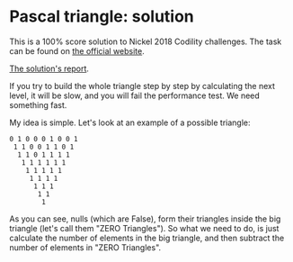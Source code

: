 # Pascal triangle: solution
This is a 100% score solution to Nickel 2018 Codility challenges.
The task can be found on 
[the official website](https://app.codility.com/programmers/challenges/nickel2018/).

[The solution's report](https://app.codility.com/demo/results/trainingQEAVH7-HKF/).

If you try to build the whole triangle step by step by calculating 
the next level, it will be slow, and you will fail the performance test. 
We need something fast. 

My idea is simple. Let's look at an example of a possible triangle:
```
0 1 0 0 0 1 0 0 1
 1 1 0 0 1 1 0 1
  1 1 0 1 1 1 1
   1 1 1 1 1 1
    1 1 1 1 1
     1 1 1 1
      1 1 1
       1 1
        1
```

As you can see, nulls (which are False), form their triangles inside the big triangle 
(let's call them "ZERO Triangles").
So what we need to do, is just calculate the number of elements in the big triangle,
and then subtract the number of elements in "ZERO Triangles".  
